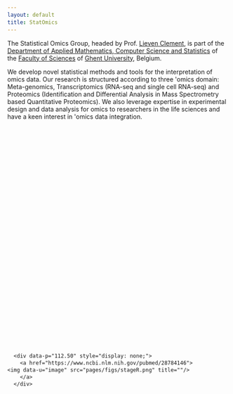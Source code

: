 ```yaml
---
layout: default
title: StatOmics
---
```


The Statistical Omics Group, headed by Prof. [Lieven Clement](pages/about.md), is part of the [Department of Applied Mathematics, Computer Science and Statistics](https://www.ugent.be/we/twist/) of the [Faculty of Sciences](https://www.ugent.be/we/en) of [Ghent University](htpps://www.ugent.be), Belgium.

We develop novel statistical methods and tools for the interpretation of omics data.
Our research is structured according to three 'omics domain: Meta-genomics, Transcriptomics (RNA-seq and single cell RNA-seq) and Proteomics (Identification and Differential Analysis in Mass Spectrometry based Quantitative Proteomics). We also leverage expertise in experimental design and data analysis for omics to researchers in the life sciences and have a keen interest in 'omics data integration.


<div style="max-width: 100%;margin-left: auto ; margin-right: auto ;">

<script type="text/javascript" src="assets/js/jssor.slider-21.1.min.js"></script>
<!-- use jssor.slider-21.1.debug.js instead for debug -->
<script>
  jssor_1_slider_init = function() {

  var jssor_1_SlideshowTransitions = [
  {$Duration:1200,$Opacity:2}
  ];

  var jssor_1_options = {
  $AutoPlay: true,
  $SlideshowOptions: {
  $Class: $JssorSlideshowRunner$,
  $Transitions: jssor_1_SlideshowTransitions,
  $TransitionsOrder: 1
  },
  $ArrowNavigatorOptions: {
  $Class: $JssorArrowNavigator$
  },
  $BulletNavigatorOptions: {
  $Class: $JssorBulletNavigator$
  }
  };

  var jssor_1_slider = new $JssorSlider$("jssor_1", jssor_1_options);

  //responsive code begin
  //you can remove responsive code if you don't want the slider scales while window resizing
  function ScaleSlider() {
  var refSize = jssor_1_slider.$Elmt.parentNode.clientWidth;
  if (refSize) {
  refSize = Math.min(refSize, 600);
  jssor_1_slider.$ScaleWidth(refSize);
  }
  else {
  window.setTimeout(ScaleSlider, 30);
  }
  }
  ScaleSlider();
  $Jssor$.$AddEvent(window, "load", ScaleSlider);
  $Jssor$.$AddEvent(window, "resize", ScaleSlider);
  $Jssor$.$AddEvent(window, "orientationchange", ScaleSlider);
  //responsive code end
  };
</script>

<style>

  /* jssor slider bullet navigator skin 05 css */
  /*
  .jssorb05 div           (normal)
  .jssorb05 div:hover     (normal mouseover)
  .jssorb05 .av           (active)
  .jssorb05 .av:hover     (active mouseover)
  .jssorb05 .dn           (mousedown)
  */
  .jssorb05 {
  position: absolute;
  }
  .jssorb05 div, .jssorb05 div:hover, .jssorb05 .av {
  position: absolute;
  /* size of bullet elment */
  width: 16px;
  height: 16px;
  background: url('img/b05.png') no-repeat;
            overflow: hidden;
  cursor: pointer;
  }
  .jssorb05 div { background-position: -7px -7px; }
  .jssorb05 div:hover, .jssorb05 .av:hover { background-position: -37px -7px; }
  .jssorb05 .av { background-position: -67px -7px; }
  .jssorb05 .dn, .jssorb05 .dn:hover { background-position: -97px -7px; }

  /* jssor slider arrow navigator skin 12 css */
  /*
  .jssora12l                  (normal)
  .jssora12r                  (normal)
  .jssora12l:hover            (normal mouseover)
  .jssora12r:hover            (normal mouseover)
  .jssora12l.jssora12ldn      (mousedown)
  .jssora12r.jssora12rdn      (mousedown)
  */
  .jssora12l, .jssora12r {
  display: block;
            position: absolute;
  /* size of arrow element */
  width: 30px;
  height: 46px;
  cursor: pointer;
  background: url('assets/img/a12.png') no-repeat;
  overflow: hidden;
  }
  .jssora12l { background-position: -16px -37px; }
  .jssora12r { background-position: -75px -37px; }
  .jssora12l:hover { background-position: -136px -37px; }
  .jssora12r:hover { background-position: -195px -37px; }
  .jssora12l.jssora12ldn { background-position: -256px -37px; }
  .jssora12r.jssora12rdn { background-position: -315px -37px; }
</style>


<div id="jssor_1" style="position: relative; margin: 0 auto; top: 0px; left: 0px; width: 1100px; height: 500px; overflow: hidden; visibility: hidden;">
  <!-- Loading Screen -->
  <div data-u="loading" style="position: absolute; top: 0px; left: 0px;">
    <div style="filter: alpha(opacity=70); opacity: 0.7; position: absolute; display: block; top: 0px; left: 0px; width: 100%; height: 100%;"></div>
    <div style="position:absolute;display:block;background:url('pages/figs/loading.gif') no-repeat center center;top:0px;left:0px;width:100%;height:100%;"></div>
  </div>

  <div data-u="slides" style="cursor: default; position: relative; top: 0px; left: 25px; width: 1000px; height: 500px; overflow: hidden;">

  <div data-p="112.50" style="display: none;">
    <a href="https://www.ncbi.nlm.nih.gov/pubmed/29478411">
<img data-u="image" src="pages/figs/zinbwave-zingeR.png" title=""/>
    </a>
    </div>

    <div data-p="112.50" style="display: none;">
      <a href="https://www.ncbi.nlm.nih.gov/pubmed/28661493">
  <img data-u="image" src="pages/figs/saas.png" title=""/>
      </a>
</div>

    <div data-p="112.50" style="display: none;">
      <a href="https://www.ncbi.nlm.nih.gov/pubmed/26566788">
	<img data-u="image" src="pages/figs/msqrob.png" title=""/>
      </a>
    </div>

    <div data-p="112.50" style="display: none;">
      <a href="https://www.ncbi.nlm.nih.gov/pubmed/28350455">
  <img data-u="image" src="pages/figs/ddpcr.png" title=""/>
      </a>
    </div>

      <div data-p="112.50" style="display: none;">
        <a href="https://www.ncbi.nlm.nih.gov/pubmed/28784146">
    <img data-u="image" src="pages/figs/stageR.png" title=""/>
        </a>
      </div>
  </div>

  <!-- Bullet Navigator -->
  <div data-u="navigator" class="jssorb05" style="bottom:16px;right:16px;" data-autocenter="1">
    <!-- bullet navigator item prototype -->
    <div data-u="prototype" style="width:16px;height:16px;"></div>
  </div>
  <!-- Arrow Navigator -->
  <span data-u="arrowleft" class="jssora12l" style="top:0px;left:0px;width:30px;height:46px;" data-autocenter="2"></span>
  <span data-u="arrowright" class="jssora12r" style="top:0px;right:0px;width:30px;height:46px;" data-autocenter="2"></span>
</div>
<script>
  jssor_1_slider_init();
</script>

</div>
